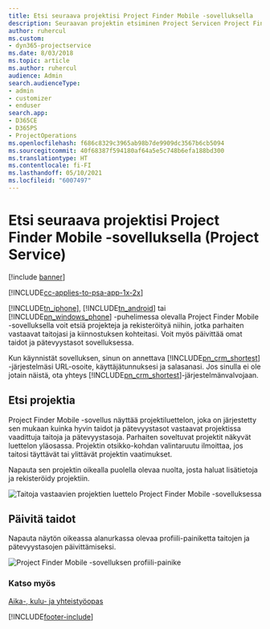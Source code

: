 ```yaml
---
title: Etsi seuraava projektisi Project Finder Mobile -sovelluksella
description: Seuraavan projektin etsiminen Project Servicen Project Finder Mobile -sovelluksella
author: ruhercul
ms.custom:
- dyn365-projectservice
ms.date: 8/03/2018
ms.topic: article
ms.author: ruhercul
audience: Admin
search.audienceType:
- admin
- customizer
- enduser
search.app:
- D365CE
- D365PS
- ProjectOperations
ms.openlocfilehash: f686c8329c3965ab98b7de9909dc3567b6cb5094
ms.sourcegitcommit: 40f68387f594180af64a5e5c748b6efa188bd300
ms.translationtype: HT
ms.contentlocale: fi-FI
ms.lasthandoff: 05/10/2021
ms.locfileid: "6007497"
---
```

# <a name="find-your-next-project-with-the-project-finder-mobile-app-project-service"></a>Etsi seuraava projektisi Project Finder Mobile -sovelluksella (Project Service)

[!include [banner](../includes/psa-now-project-operations.md)]

[!INCLUDE[cc-applies-to-psa-app-1x-2x](../includes/cc-applies-to-psa-app-1x-2x.md)]

[!INCLUDE[tn_iphone](../includes/tn-iphone.md)], [!INCLUDE[tn_android](../includes/tn-android.md)]  tai [!INCLUDE[pn_windows_phone](../includes/pn-windows-phone.md)] -puhelimessa olevalla Project Finder Mobile -sovelluksella voit etsiä projekteja ja rekisteröityä niihin, jotka parhaiten vastaavat taitojasi ja kiinnostuksen kohteitasi. Voit myös päivittää omat taidot ja pätevyystasot sovelluksessa.  
  
 Kun käynnistät sovelluksen, sinun on annettava [!INCLUDE[pn_crm_shortest](../includes/pn-crm-shortest.md)] -järjestelmäsi URL-osoite, käyttäjätunnuksesi ja salasanasi. Jos sinulla ei ole jotain näistä, ota yhteys [!INCLUDE[pn_crm_shortest](../includes/pn-crm-shortest.md)]-järjestelmänvalvojaan.  
  
## <a name="find-a-project"></a>Etsi projektia  
 Project Finder Mobile -sovellus näyttää projektiluettelon, joka on järjestetty sen mukaan kuinka hyvin taidot ja pätevyystasot vastaavat projektissa vaadittuja taitoja ja pätevyystasoja. Parhaiten soveltuvat projektit näkyvät luettelon yläosassa. Projektin otsikko-kohdan valintaruutu ilmoittaa, jos taitosi täyttävät tai ylittävät projektin vaatimukset.  
  
 Napauta sen projektin oikealla puolella olevaa nuolta, josta haluat lisätietoja ja rekisteröidy projektiin.  
  
 ![Taitoja vastaavien projektien luettelo Project Finder Mobile -sovelluksessa](../psa/media/project-service-project-finder-list.png "Taitoja vastaavien projektien luettelo Project Finder Mobile -sovelluksessa")  
  
## <a name="update-your-skills"></a>Päivitä taidot  
 Napauta näytön oikeassa alanurkassa olevaa profiili-painiketta taitojen ja pätevyystasojen päivittämiseksi.  
  
 ![Project Finder Mobile -sovelluksen profiili-painike](../psa/media/project-service-project-finder-profile.png "Project Finder Mobile -sovelluksen profiili-painike")  
  
### <a name="see-also"></a>Katso myös  
 [Aika-, kulu- ja yhteistyöopas](../psa/time-expense-collaboration-guide.md)


[!INCLUDE[footer-include](../includes/footer-banner.md)]